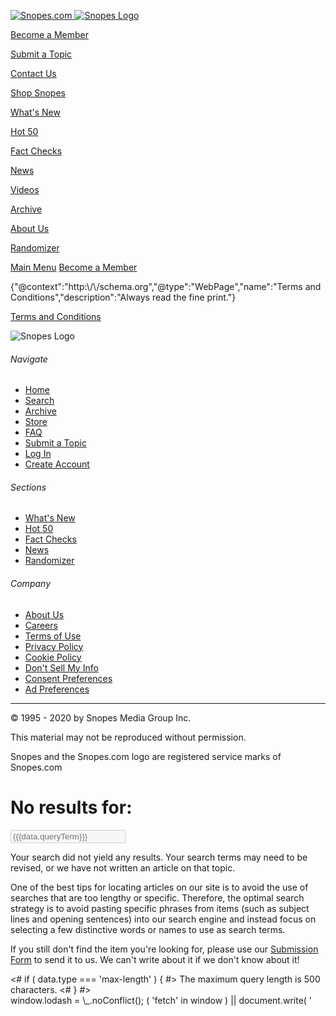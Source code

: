[](https://www.snopes.com/ "Snopes.com") [![Snopes.com](https://www.snopes.com/content/themes/snopes/dist/images/logo-main-header.png) ![Snopes Logo](https://www.snopes.com/content/themes/snopes/dist/images/logo-s-crop-on.svg "Snopes.com")](https://www.snopes.com/ "Snopes.com") 

 

[Become a Member](https://www.snopes.com/projects/founding-members/ "Become a Member")

[Submit a Topic](https://www.snopes.com/contact/ "Submit a Topic")

[Contact Us](https://www.snopes.com/contact/ "Contact Us")

[Shop Snopes](https://www.snopes.com/shop/ "Shop Snopes")

[What's New](https://www.snopes.com/whats-new/ "What's New")

[Hot 50](https://www.snopes.com/50-hottest-urban-legends/ "Hot 50")

[Fact Checks](https://www.snopes.com/fact-check/ "Fact Checks")

[News](https://www.snopes.com/news/ "News")

[Videos](https://www.snopes.com/video/ "Videos")

[Archive](https://www.snopes.com/archive/ "Archive")

[About Us](https://www.snopes.com/about-snopes/ "About Us")

[Randomizer](https://www.snopes.com/random "Randomizer")

[Main Menu](#) [Become a Member](https://www.snopes.com/projects/founding-members/)

{"@context":"http:\\/\\/schema.org","@type":"WebPage","name":"Terms and Conditions","description":"Always read the fine print."}

[Terms and Conditions](https://www.iubenda.com/terms-and-conditions/49533561 "Terms and Conditions ")

![Snopes Logo](https://www.snopes.com/content/themes/snopes/dist/images/logo-main-header.png "Snopes.com")

###### Navigate

*   [Home](https://www.snopes.com/)
*   [Search](https://www.snopes.com/search/)
*   [Archive](https://www.snopes.com/archive/)
*   [Store](https://shop.snopes.com/)
*   [FAQ](https://www.snopes.com/frequently-asked-questions/)
*   [Submit a Topic](https://www.snopes.com/contact/)
*   [Log In](#)
*   [Create Account](#)

###### Sections

*   [What's New](https://www.snopes.com/whats-new/)
*   [Hot 50](https://www.snopes.com/50-hottest-urban-legends/)
*   [Fact Checks](https://www.snopes.com/fact-check/)
*   [News](https://www.snopes.com/news/)
*   [Randomizer](https://www.snopes.com/random/)

###### Company

*   [About Us](https://www.snopes.com/about-snopes/)
*   [Careers](https://www.snopes.com/careers/)
*   [Terms of Use](https://www.snopes.com/terms-and-conditions/)
*   [Privacy Policy](https://www.snopes.com/privacy-policy/)
*   [Cookie Policy](https://www.snopes.com/cookie-policy/)
*   [Don't Sell My Info](https://www.snopes.com/do-not-sell-my-info/)
*   [Consent Preferences](javascript:void(0))
*   [Ad Preferences](javascript:void(0))

* * *

© 1995 - 2020 by Snopes Media Group Inc.

This material may not be reproduced without permission.

Snopes and the Snopes.com logo are registered service marks of Snopes.com

<h1 class="heading">No results for:</h1> <input type="text" disabled class="search-term form-control" id="inputAddress" placeholder="{{{data.queryTerm}}}"> <div class="card"> <p>Your search did not yield any results. Your search terms may need to be revised, or we have not written an article on that topic.</p> <p>One of the best tips for locating articles on our site is to avoid the use of searches that are too lengthy or specific. Therefore, the optimal search strategy is to avoid pasting specific phrases from items (such as subject lines and opening sentences) into our search engine and instead focus on selecting a few distinctive words or names to use as search terms.</p> <p>If you still don't find the item you're looking for, please use our <a class="font-weight-bold" href="http://www.snopes.com/contact/?formType=rumor">Submission Form</a> to send it to us. We can't write about it if we don't know about it!</p> </div> <div class="search-error"> <# if ( data.type === 'max-length' ) { #> <span>The maximum query length is 500 characters.</span> <# } #> </div> window.lodash = \_.noConflict(); ( 'fetch' in window ) || document.write( '<script src="https://www.snopes.com/wp-includes/js/dist/vendor/wp-polyfill-fetch.min.js?ver=3.0.0"></scr' + 'ipt>' );( document.contains ) || document.write( '<script src="https://www.snopes.com/wp-includes/js/dist/vendor/wp-polyfill-node-contains.min.js?ver=3.26.0-0"></scr' + 'ipt>' );( window.FormData && window.FormData.prototype.keys ) || document.write( '<script src="https://www.snopes.com/wp-includes/js/dist/vendor/wp-polyfill-formdata.min.js?ver=3.0.12"></scr' + 'ipt>' );( Element.prototype.matches && Element.prototype.closest ) || document.write( '<script src="https://www.snopes.com/wp-includes/js/dist/vendor/wp-polyfill-element-closest.min.js?ver=2.0.2"></scr' + 'ipt>' );

 [![Snopes.com](https://www.snopes.com/content/themes/snopes/dist/images/logo-main.png)](https://www.snopes.com/) 

 [![Snopes.com](https://www.snopes.com/content/themes/snopes/dist/images/logo-main.png)](https://www.snopes.com/) Main Menu

Close Main Menu

[Become a Member](https://www.snopes.com/projects/founding-members/) [What's New](https://www.snopes.com/whats-new/) [Fact Checks](https://www.snopes.com/fact-checks/) [News](https://www.snopes.com/news/) [About Us](https://www.snopes.com/about-snopes/) [Contact Us](https://www.snopes.com/contact/) [Log In](#) [Create Account](#)

<div class="collection-nav"> <div class="container"> <div class="row no-gutters"> <div class="col-12"> <div class="meta"> <div class="count"> <span class="icon"><i class="fas fa-stream"></i></span> <span class="statement">{{{collectionCurrentNum}}} OF {{{collectionTotal}}}</span> <span class="label">ARTICLES</span> </div> <div> <a data-toggle="collapse" href="#collapsePostNav" role="button" aria-expanded="false" aria-controls="collapsePostNav"> <i class="fas fa-angle-down"></i> </a> </div> </div> <div class="collapse show" id="collapsePostNav"> <div class="content"> <h5 class="title">{{{collectionTitle}}}</h5> </div> <nav class="pagination"> <a href="{{{before.postPermalink}}}" class="nav-btn previous"> <i class="fas fa-angle-left"></i> </a> <a href="{{{after.postPermalink}}}" class="nav-btn next"> <i class="fas fa-angle-right"></i> </a> </nav> <div class="footer"> <p>You are viewing an article from a collection. <a href="{{{collectionPermalink}}}">See the whole collection.</a></p> </div> </div> </div> </div> </div> </div>